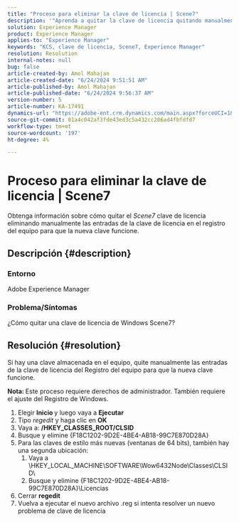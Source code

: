 ```yaml
---
title: "Proceso para eliminar la clave de licencia | Scene7"
description: '"Aprenda a quitar la clave de licencia quitando manualmente las entradas de la clave de licencia en el registro del equipo para que la nueva clave funcione".'
solution: Experience Manager
product: Experience Manager
applies-to: "Experience Manager"
keywords: "KCS, clave de licencia, Scene7, Experience Manager"
resolution: Resolution
internal-notes: null
bug: false
article-created-by: Amol Mahajan
article-created-date: "6/24/2024 9:51:51 AM"
article-published-by: Amol Mahajan
article-published-date: "6/24/2024 9:56:37 AM"
version-number: 5
article-number: KA-17491
dynamics-url: "https://adobe-ent.crm.dynamics.com/main.aspx?forceUCI=1&pagetype=entityrecord&etn=knowledgearticle&id=7ea2d65e-0f32-ef11-840a-6045bd02de5c"
source-git-commit: 01a4c042af3fde43ed3c5a432cc206ad4fbfdfd7
workflow-type: tm+mt
source-wordcount: '197'
ht-degree: 4%

---
```


# Proceso para eliminar la clave de licencia | Scene7


Obtenga información sobre cómo quitar el *Scene7* clave de licencia eliminando manualmente las entradas de la clave de licencia en el registro del equipo para que la nueva clave funcione.

## Descripción {#description}


### <b>Entorno</b>

Adobe Experience Manager



### <b>Problema/Síntomas</b>

¿Cómo quitar una clave de licencia de Windows Scene7?


## Resolución {#resolution}


Si hay una clave almacenada en el equipo, quite manualmente las entradas de la clave de licencia del Registro del equipo para que la nueva clave funcione.

<b>Nota: </b>Este proceso requiere derechos de administrador. También requiere el ajuste del Registro de Windows.

1. Elegir <b>Inicio </b>y luego vaya a <b>Ejecutar</b>
2. Tipo *regedit* y haga clic en <b>OK</b>
3. Vaya a: <b>/HKEY_CLASSES_ROOT/CLSID</b>
4. Busque y elimine {F18C1202-9D2E-4BE4-AB18-99C7E870D28A}
5. Para las claves de estilo más nuevas (ventanas de 64 bits), también hay una segunda ubicación:
   1. Vaya a \HKEY_LOCAL_MACHINE\SOFTWARE\Wow6432Node\Classes\CLSID\
   2. Busque y elimine {F18C1202-9D2E-4BE4-AB18-99C7E870D28A}\Licencias
6. Cerrar <b>regedit</b>
7. Vuelva a ejecutar el nuevo archivo .reg si intenta resolver un nuevo problema de clave de licencia


